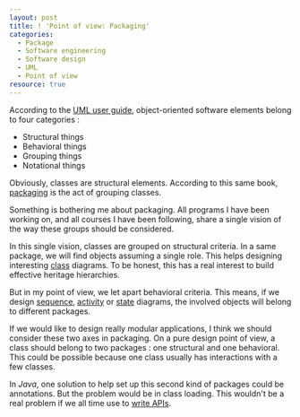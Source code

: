 ```yaml
--- 
layout: post 
title: ! 'Point of view: Packaging' 
categories:
  - Package
  - Software engineering
  - Software design
  - UML
  - Point of view
resource: true
---
```

<p>
According to the <a href="http://www.worldcat.org/oclc/39516151">UML user guide</a>, object-oriented software elements belong to four	categories :
</p>
<p>
<ul>
	<li>Structural things</li>
	<li>Behavioral things</li>
	<li>Grouping things</li>
	<li>Notational things</li>
</ul>
<p>
Obviously, classes are structural elements. According to this same book, <a href="http://en.wikipedia.org/wiki/Package_%28UML%29">packaging</a> is the act of grouping classes.
</p>
<p>
Something is bothering me about packaging. All programs I have been working on, and all courses I have been following, share a single vision of the way these groups should be considered.
</p>
<p>
In this single vision, classes are grouped on structural criteria. In a same package, we will find objects assuming a single role. This helps designing interesting <a href="http://en.wikipedia.org/wiki/Class_diagram">class</a> diagrams. To be honest, this has a real interest to build effective heritage hierarchies.
</p>
<p>
But in my point of view, we let apart behavioral criteria. This means, if we design <a href="http://en.wikipedia.org/wiki/Sequence_diagram">sequence</a>, <a href="http://en.wikipedia.org/wiki/Activity_diagram">activity</a> or <a href="http://en.wikipedia.org/wiki/State_diagram_%28UML%29">state</a> diagrams, the involved objects will belong to different packages.
</p>
<p>
If we would like to design really modular applications, I think we should consider these two axes in packaging. On a pure design point of view, a class should belong to two packages : one structural and one behavioral. This could be possible because one class usually has interactions with a few classes.
</p>
<p>
In <em>Java</em>, one solution to help set up this second kind of packages could be annotations. But the problem would be in class loading. This wouldn't be a real problem if we all time use to <a href="http://dx.doi.org/10.1145/1176617.1176622">write APIs</a>.
</p>